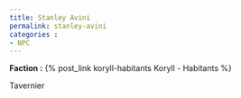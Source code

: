 ```yaml
---
title: Stanley Avini
permalink: stanley-avini
categories :
- NPC
---
```


**Faction :** {% post_link koryll-habitants Koryll - Habitants %}

Tavernier

